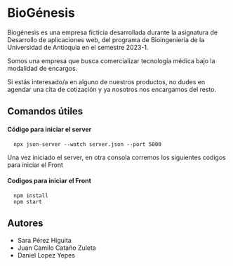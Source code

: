 
# BioGénesis

Biogénesis es una empresa ficticia desarrollada durante la asignatura de Desarrollo de aplicaciones web, del programa de Bioingeniería de la Universidad de Antioquia en el semestre 2023-1.

Somos una empresa que busca comercializar tecnología médica bajo la modalidad de encargos.

Si estás interesado/a en alguno de nuestros productos, no dudes en agendar una cita de cotización y ya nosotros nos encargamos del resto.

## Comandos útiles

#### Código para iniciar el server

```
  npx json-server --watch server.json --port 5000
```
Una vez iniciado el server, en otra consola corremos los siguientes codigos para iniciar el Front

#### Codigos para iniciar el Front

```
  npm install
  npm start
```
## Autores

- Sara Pérez Higuita
- Juan Camilo Cataño Zuleta
- Daniel Lopez Yepes
